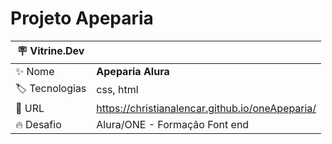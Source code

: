 # Projeto Apeparia

| :placard: Vitrine.Dev |     |
| -------------  | --- |
| :sparkles: Nome        | **Apeparia Alura**
| :label: Tecnologias | css, html
| :rocket: URL         | https://christianalencar.github.io/oneApeparia/
| :fire: Desafio     | Alura/ONE - Formação Font end



